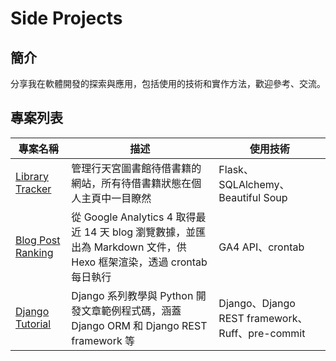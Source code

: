 # Side Projects

## 簡介
分享我在軟體開發的探索與應用，包括使用的技術和實作方法，歡迎參考、交流。

## 專案列表

| 專案名稱 | 描述 | 使用技術 |
|----------|------|----------|
| [Library Tracker](https://github.com/kyomind/library-tracker) | 管理行天宮圖書館待借書籍的網站，所有待借書籍狀態在個人主頁中一目瞭然 | Flask、SQLAlchemy、Beautiful Soup |
| [Blog Post Ranking](https://github.com/kyomind/blog-post-ranking) | 從 Google Analytics 4 取得最近 14 天 blog 瀏覽數據，並匯出為 Markdown 文件，供 Hexo 框架渲染，透過 crontab 每日執行 | GA4 API、crontab |
| [Django Tutorial](https://github.com/kyomind/Django-Tutorial) | Django 系列教學與 Python 開發文章範例程式碼，涵蓋 Django ORM 和 Django REST framework 等 | Django、Django REST framework、Ruff、pre-commit |
